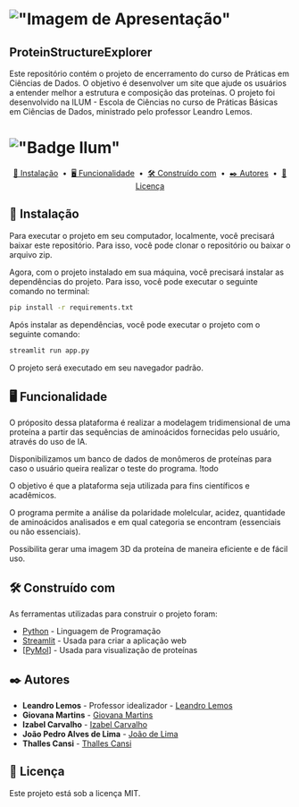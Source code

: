 # !["Imagem de Apresentação"](images/Banco%20de%20dados%20-%20Aminoácidos.gif)

## ProteinStructureExplorer

Este repositório contém o projeto de encerramento do curso de Práticas em Ciências de Dados. O objetivo é desenvolver um site que ajude os usuários a entender melhor a estrutura e composição das proteínas. O projeto foi desenvolvido na ILUM - Escola de Ciências no curso de Práticas Básicas em Ciências de Dados, ministrado pelo professor Leandro Lemos.

# !["Badge Ilum"](https://img.shields.io/badge/Ilum%20-%20purple)



<p align="center">
  <a href="[#🔧 Instalação]">🔧 Instalação</a> &nbsp;&bull;&nbsp;
  <a href="[#🖥️ Funcionalidade]">🖥️  Funcionalidade</a> &nbsp;&bull;&nbsp;
  <a href="[#🛠️ Construído com]">🛠️ Construído com</a> &nbsp;&bull;&nbsp;
  <a href="[#✒️ Autores]">✒️ Autores</a> &nbsp;&bull;&nbsp;
  <a href="[#📄 Licença]">📄 Licença</a>
</p>

## 🔧 Instalação

Para executar o projeto em seu computador, localmente, você precisará baixar este repositório. Para isso, você pode clonar o repositório ou baixar o arquivo zip.

Agora, com o projeto instalado em sua máquina, você precisará instalar as dependências do projeto. Para isso, você pode executar o seguinte comando no terminal:

```bash
pip install -r requirements.txt
```

Após instalar as dependências, você pode executar o projeto com o seguinte comando:

```bash
streamlit run app.py
```

O projeto será executado em seu navegador padrão.

## 🖥️ Funcionalidade
O próposito dessa plataforma é realizar a modelagem tridimensional de uma proteína a partir das sequências de aminoácidos fornecidas pelo usuário, através do uso de IA. 

Disponibilizamos um banco de dados de monômeros de proteínas para caso o usuário queira realizar o teste do programa. !todo

O objetivo é que a plataforma seja utilizada para fins científicos e acadêmicos. 

O programa permite a análise da polaridade molelcular, acidez, quantidade de aminoácidos analisados e em qual categoria se encontram (essenciais ou não essenciais).

Possibilita gerar uma imagem 3D da proteína de maneira eficiente e de fácil uso.



## 🛠️ Construído com

As ferramentas utilizadas para construir o projeto foram:

-   [Python](https://python.org) - Linguagem de Programação
-   [Streamlit](https://streamlit.io) - Usada para criar a aplicação web
-   [[PyMol](https://www.pymol.org/)] - Usada para visualização de proteínas

## ✒️ Autores

-   **Leandro Lemos** - Professor idealizador - [Leandro Lemos]()
-   **Giovana Martins** - [Giovana Martins](https://github.com/giovana2005)
-   **Izabel Carvalho** - [Izabel Carvalho](https://github.com/IzabelCarvalho)
-   **João Pedro Alves de Lima** - [João de Lima](https://github.com/SpiderUntidy/)
-   **Thalles Cansi** - [Thalles Cansi](https://github.com/ThallesCansi)

## 📄 Licença

Este projeto está sob a licença MIT.
